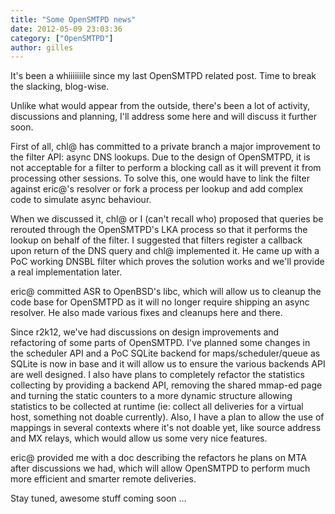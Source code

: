 ```yaml
---
title: "Some OpenSMTPD news"
date: 2012-05-09 23:03:36
category: ["OpenSMTPD"]
author: gilles
---
```


It's been a whiiiiiiile since my last OpenSMTPD related post. Time to break the slacking, blog-wise.

Unlike what would appear from the outside, there's been a lot of activity, discussions and planning, I'll address some here and will discuss it further soon.

First of all, chl@ has committed to a private branch a major improvement to the filter API: async DNS lookups. Due to the design of OpenSMTPD, it is not acceptable for a filter to perform a blocking call as it will prevent it from processing other sessions. To solve this, one would have to link the filter against eric@'s resolver or fork a process per lookup and add complex code to simulate async behaviour.

When we discussed it, chl@ or I (can't recall who) proposed that queries be rerouted through the OpenSMTPD's LKA process so that it performs the lookup on behalf of the filter. I suggested that filters register a callback upon return of the DNS query and chl@ implemented it. He came up with a PoC working DNSBL filter which proves the solution works and we'll provide a real implementation later.

eric@ committed ASR to OpenBSD's libc, which will allow us to cleanup the code base for OpenSMTPD as it will no longer require shipping an async resolver. He also made various fixes and cleanups here and there.

Since r2k12, we've had discussions on design improvements and refactoring of some parts of OpenSMTPD. I've planned some changes in the scheduler API and a PoC SQLite backend for maps/scheduler/queue as SQLite is now in base and it will allow us to ensure the various backends API are well designed. I also have plans to completely refactor the statistics collecting by providing a backend API, removing the shared mmap-ed page and turning the static counters to a more dynamic structure allowing statistics to be collected at runtime (ie: collect all deliveries for a virtual host, something not doable currently). Also, I have a plan to allow the use of mappings in several contexts where it's not doable yet, like source address and MX relays, which would allow us some very nice features.

eric@ provided me with a doc describing the refactors he plans on MTA after discussions we had, which will allow OpenSMTPD to perform much more efficient and smarter remote deliveries.

Stay tuned, awesome stuff coming soon ...
